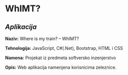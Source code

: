# WhIMT?

## _Aplikacija_


**Naziv:** Where is my train? – WhIMT?

**Tehnologija:** JavaScript, C#(.Net), Bootstrap, HTML i CSS 

**Namena:** Projekat iz predmeta softversko inzenjerstvo

**Opis:** Web aplikacija namenjena korisnicima zeleznice.


